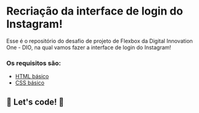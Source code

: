 # Recriação da interface de login do Instagram! 

Esse é o repositório do desafio de projeto de Flexbox da Digital Innovation One - DIO, na qual vamos fazer a interface de login do Instagram! 

### Os requisitos são:

* [HTML básico](https://www.w3schools.com/html/)
* [CSS básico](https://developer.mozilla.org/pt-BR/docs/Web/CSS)

## 🚀 Let's code! 🚀
